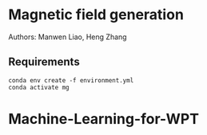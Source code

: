 # Magnetic field generation
Authors: Manwen Liao, Heng Zhang

## Requirements
```
conda env create -f environment.yml
conda activate mg
```
# Machine-Learning-for-WPT
